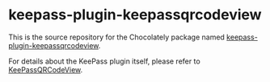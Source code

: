 # keepass-plugin-keepassqrcodeview

This is the source repository for the Chocolately package named
[keepass-plugin-keepassqrcodeview](https://community.chocolatey.org/packages/keepass-plugin-keepassqrcodeview).

For details about the KeePass plugin itself, please refer to
[KeePassQRCodeView](https://github.com/JanisEst/KeePassQRCodeView).
